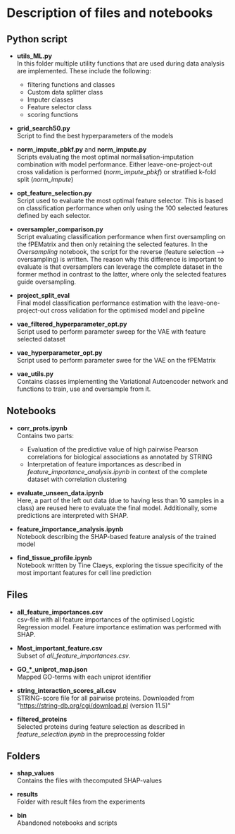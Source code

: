 # Description of files and notebooks

## Python script

* **utils_ML.py** <br>
In this folder multiple utility functions that are used during data analysis are implemented. These include the following:
    - filtering functions and classes
    - Custom data splitter class
    - Imputer classes
    - Feature selector class
    - scoring functions

* **grid_search50.py** <br>
Script to find the best hyperparameters of the models

* **norm_impute_pbkf.py** and **norm_impute.py**<br>
Scripts evaluating the most optimal normalisation-imputation combination with model performance. Either leave-one-project-out cross validation is performed (*norm_impute_pbkf*) or stratified k-fold split (*norm_impute*)

*  **opt_feature_selection.py** <br>
Script used to evaluate the most optimal feature selector. This is based on classification performance when only using the 100 selected features defined by each selector.

* **oversampler_comparison.py** <br>
Script evaluating classification performance when first oversampling on the fPEMatrix and then only retaining the selected features. In the *Oversampling* notebook, the script for the reverse (feature selection --> oversampling) is written. The reason why this difference is important to evaluate is that oversamplers can leverage the complete dataset in the former method in contrast to the latter, where only the selected features guide oversampling.

* **project_split_eval**<br>
Final model classification performance estimation with the leave-one-project-out cross validation for the optimised model and pipeline

* **vae_filtered_hyperparameter_opt.py** <br>
Script used to perform parameter sweep for the VAE with feature selected dataset

* **vae_hyperparameter_opt.py** <br>
Script used to perform parameter swee for the VAE on the fPEMatrix

* **vae_utils.py** <br>
Contains classes implementing the Variational Autoencoder network and functions to train, use and oversample from it.

## Notebooks

* **corr_prots.ipynb**<br>
Contains two parts: 
    - Evaluation of the predictive value of high pairwise Pearson correlations for biological associations as annotated by STRING
    - Interpretation of feature importances as described in *feature_importance_analysis.ipynb* in context of the complete dataset with correlation clustering

* **evaluate_unseen_data.ipynb** <br>
Here, a part of the left out data (due to having less than 10 samples in a class) are reused here to evaluate the final model. Additionally, some predictions are interpreted with SHAP.

* **feature_importance_analysis.ipynb** <br>
Notebook describing the SHAP-based feature analysis of the trained model

* **find_tissue_profile.ipynb** <br>
Notebook written by Tine Claeys, exploring the tissue specificity of the most important features for cell line prediction


## Files

* **all_feature_importances.csv** <br>
csv-file with all feature importances of the optimised Logistic Regression model. Feature importance estimation was performed with SHAP.

* **Most_important_feature.csv** <br>
Subset of *all_feature_importances.csv*.

* **GO_\*_uniprot_map.json** <br>
Mapped GO-terms with each uniprot identifier

* **string_interaction_scores_all.csv** <br>
STRING-score file for all pairwise proteins. Downloaded from "https://string-db.org/cgi/download.pl (version 11.5)"

* **filtered_proteins** <br>
Selected proteins during feature selection as described in *feature_selection.ipynb* in the preprocessing folder

## Folders

* **shap_values**<br>
Contains the files with thecomputed SHAP-values

* **results** <br>
Folder with result files from the experiments

* **bin** <br>
Abandoned notebooks and scripts
